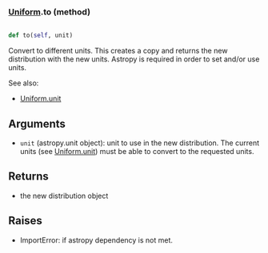 ### [Uniform](Uniform.md).to (method)


```py

def to(self, unit)

```



Convert to different units.  This creates a copy and returns the
new distribution with the new units.  Astropy is required in order to
set and/or use units.

See also:

* [Uniform.unit](Uniform.unit.md)

Arguments
------------
* `unit` (astropy.unit object): unit to use in the new distribution.
    The current units (see [Uniform.unit](Uniform.unit.md)) must be able to
    convert to the requested units.

Returns
------------
* the new distribution object

Raises
-----------
* ImportError: if astropy dependency is not met.


